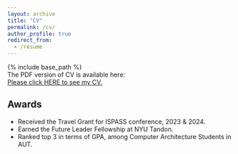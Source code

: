 ```yaml
---
layout: archive
title: "CV"
permalink: /cv/
author_profile: true
redirect_from:
  - /resume
---
```


{% include base_path %}
<br>
The PDF version of CV is available here: <br>
[Please click HERE to see my CV.](https://negarnd.github.io/files/CV_NegarNeda.pdf)

**Awards**
------
* Received the Travel Grant for ISPASS conference, 2023 & 2024.
* Earned the Future Leader Fellowship at NYU Tandon. 
* Ranked top 3 in terms of GPA, among Computer Architecture Students in AUT.

<!-- 
**Extra-curricular Activities**
------
* Member of [Scientific Association and Olympiad Affairs](http://sao-aut.ir/?lang=en) of [Amirkabir University of Technology](http://aut.ac.ir/aut/), 2015
* Conductor of 7th Linux Festival, 2015, [Amirkabir Linux Festival](http://www.linuxfest.ir/), Tehran, Iran 
  * Linux Festival is a 2-day program with different presentations, contests and workshops about Linux.
* Designer and Editor of Pouyesh Magazine , Amirkabir University of Technology
  * Pouyesh is the student magazine of the guild council of the Computer Engineering Department of Amirkabir University of Technology. 
* Member of Students Council of the Computer Engineering Department of Amirkabir University of Technology
  * We held different programs for different occasions like [Nowruz](https://en.wikipedia.org/wiki/Nowruz), [Yalda Night](https://en.wikipedia.org/wiki/Yald%C4%81_Night), etc.

**Skills**
------
* Programming: Python, Java, C/C++, C#, VHDL, Verilog
* Toolkits: PyTorch, Keras, TensorFlow, Hugging Face Transformers, MALLET, Stanford NLP, polyglot, NLTK, OpenMP, CUDA
* Circuits, Simulation and Engineering Software: Matlab, PSpice, HSpice, Xilinx ISE, Model Sim SE, Xilinx Vivado, Design Vision, Quartus, Altium Designer, CodeVision, Atmel Studio, Proteus
* Scripting: Bash, Matlab
* Web Programming: familiar with HTML, CSS, JavaScript, JQuery, NodeJS
* IDEs: PyCharm, Microsoft Visual Studio, IntelliJ IDEA, PyCharm, Code::Blocks, NetBeans, Eclipse, Android Studio	
* Operating System: Linux, Windows
* Others: LaTex, Docker, Adobe InDesign, Adobe Photoshop, Microsoft Word, Microsoft Excel, Microsoft PowerPoint -->

<!-- Education
======
* B.S. in GitHub, GitHub University, 2012
* M.S. in Jekyll, GitHub University, 2014
* Ph.D in Version Control Theory, GitHub University, 2018 (expected)

Work experience
======
* Summer 2015: Research Assistant
  * Github University
  * Duties included: Tagging issues
  * Supervisor: Professor Git

* Fall 2015: Research Assistant
  * Github University
  * Duties included: Merging pull requests
  * Supervisor: Professor Hub
  
Skills
======
* Skill 1
* Skill 2
  * Sub-skill 2.1
  * Sub-skill 2.2
  * Sub-skill 2.3
* Skill 3

Publications
======
  <ul>{% for post in site.publications %}
    {% include archive-single-cv.html %}
  {% endfor %}</ul>
  
Talks
======
  <ul>{% for post in site.talks %}
    {% include archive-single-talk-cv.html %}
  {% endfor %}</ul>
  
Teaching
======
  <ul>{% for post in site.teaching %}
    {% include archive-single-cv.html %}
  {% endfor %}</ul>
  
Service and leadership
======
* Currently signed in to 43 different slack teams -->
